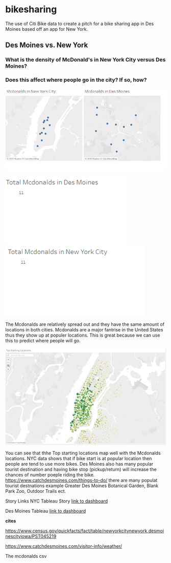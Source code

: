 # bikesharing
The use of Citi Bike data to create a pitch for a bike sharing app in Des Moines based off an app for New York.

## Des Moines vs. New York

### What is the density of McDonald's in New York City versus Des Moines?
### Does this affect where people go in the city? If so, how?


![](Locations%20of%20Mcdonalds.png)


![](Total%20Mcdonalds%20Des%20Moines.png)
![](Total%20Mcdonalds%20New%20York.png)

The Mcdonalds are relatively spread out and they have the same amount of locations in both cities. Mcdonalds are a major fantrise in the United States thus they show up at populer locations. This is great because we can use this to predict where people will go. 

![](Top%20Starting%20Locations%20in%20New%20york.png)

You can see that thhe Top starting locations map well with the Mcdonalds locations. NYC data shows that if bike start is at popular location then people are tend to use more bikes. Des Moines also has many popular tourist destination and having bike stop (pickup/return) will increase the chances of number poeple riding the bike. https://www.catchdesmoines.com/things-to-do/ there are many populat tourist destnations example Greater Des Moines Botanical Garden, Blank Park Zoo, Outdoor Trails ect.





Story Links
NYC Tableau Story
[link to dashboard](https://public.tableau.com/profile/yanet.mora.perez#!/vizhome/OriginalNewYorkdata/TopStartingLocations?publish=yes)

Des Moines Tableau
[link to dashboard](https://public.tableau.com/profile/yanet.mora.perez#!/vizhome/DesMoniesvsNewYork/Dashboard1?publish=yes)





**cites**

https://www.census.gov/quickfacts/fact/table/newyorkcitynewyork,desmoinescityiowa/PST045219

https://www.catchdesmoines.com/visitor-info/weather/

The mcdonalds csv
